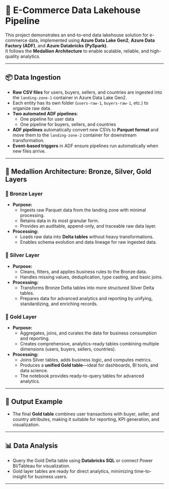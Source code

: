 # 🛒 E-Commerce Data Lakehouse Pipeline

This project demonstrates an end-to-end data lakehouse solution for e-commerce data, implemented using **Azure Data Lake Gen2**, **Azure Data Factory (ADF)**, and **Azure Databricks (PySpark)**.  
It follows the **Medallion Architecture** to enable scalable, reliable, and high-quality analytics.

---

## 📦 Data Ingestion

- **Raw CSV files** for users, buyers, sellers, and countries are ingested into the `landing-zone-1` container in Azure Data Lake Gen2.
- Each entity has its own folder (`users-raw-1`, `buyers-raw-1`, etc.) to organize raw data.
- **Two automated ADF pipelines**:
  - One pipeline for user data
  - One pipeline for buyers, sellers, and countries
- **ADF pipelines** automatically convert new CSVs to **Parquet format** and move them to the `landing-zone-2` container for downstream transformation.
- **Event-based triggers** in ADF ensure pipelines run automatically when new files arrive.

---

## 🔄 Medallion Architecture: Bronze, Silver, Gold Layers

### 🥉 Bronze Layer
- **Purpose:**  
  - Ingests raw Parquet data from the landing zone with minimal processing.
  - Retains data in its most granular form.
  - Provides an auditable, append-only, and traceable raw data layer.
- **Processing:**  
  - Loads raw data into **Delta tables** without heavy transformations.
  - Enables schema evolution and data lineage for raw ingested data.

### 🥈 Silver Layer
- **Purpose:**  
  - Cleans, filters, and applies business rules to the Bronze data.
  - Handles missing values, deduplication, type casting, and basic joins.
- **Processing:**  
  - Transforms Bronze Delta tables into more structured Silver Delta tables.
  - Prepares data for advanced analytics and reporting by unifying, standardizing, and enriching records.

### 🥇 Gold Layer
- **Purpose:**  
  - Aggregates, joins, and curates the data for business consumption and reporting.
  - Creates comprehensive, analytics-ready tables combining multiple dimensions (users, buyers, sellers, countries).
- **Processing:**  
  - Joins Silver tables, adds business logic, and computes metrics.
  - Produces a **unified Gold table**—ideal for dashboards, BI tools, and data science.
  - The notebook provides ready-to-query tables for advanced analytics.

---

## 📑 Output Example

- The final **Gold table** combines user transactions with buyer, seller, and country attributes, making it suitable for reporting, KPI generation, and visualization.

---

## 📊 Data Analysis

- Query the Gold Delta table using **Databricks SQL** or connect Power BI/Tableau for visualization.
- Gold layer tables are ready for direct analytics, minimizing time-to-insight for business users.

---


